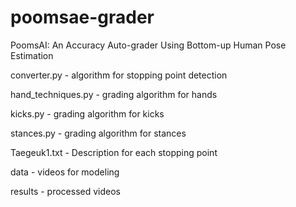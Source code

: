 # poomsae-grader
PoomsAI: An Accuracy Auto-grader Using Bottom-up Human Pose Estimation


converter.py - algorithm for stopping point detection

hand_techniques.py - grading algorithm for hands

kicks.py - grading algorithm for kicks

stances.py - grading algorithm for stances 

Taegeuk1.txt - Description for each stopping point

data - videos for modeling

results - processed videos
